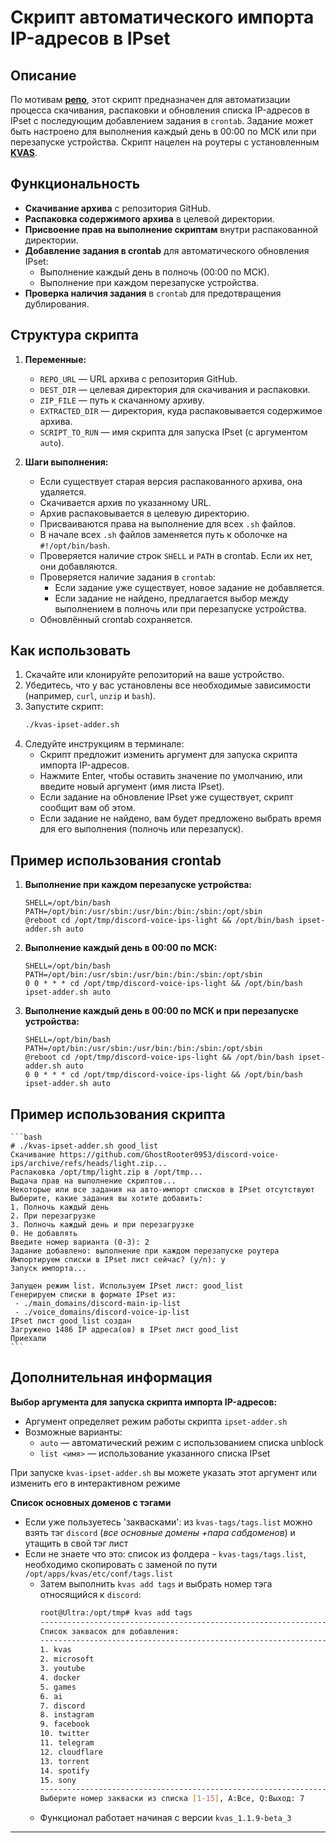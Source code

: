 # Скрипт автоматического импорта IP-адресов в IPset

## Описание

По мотивам **[репо](https://github.com/GhostRooter0953/discord-voice-ips)**, этот скрипт предназначен для автоматизации процесса скачивания, распаковки и обновления списка IP-адресов в IPset с последующим добавлением задания в `crontab`. Задание может быть настроено для выполнения каждый день в 00:00 по МСК или при перезапуске устройства. Скрипт нацелен на роутеры с установленным **[KVAS](https://github.com/qzeleza/kvas)**.

## Функциональность

- **Скачивание архива** с репозитория GitHub.
- **Распаковка содержимого архива** в целевой директории.
- **Присвоение прав на выполнение скриптам** внутри распакованной директории.
- **Добавление задания в crontab** для автоматического обновления IPset:
  - Выполнение каждый день в полночь (00:00 по МСК).
  - Выполнение при каждом перезапуске устройства.
- **Проверка наличия задания** в `crontab` для предотвращения дублирования.

## Структура скрипта

1. **Переменные:**
   - `REPO_URL` — URL архива с репозитория GitHub.
   - `DEST_DIR` — целевая директория для скачивания и распаковки.
   - `ZIP_FILE` — путь к скачанному архиву.
   - `EXTRACTED_DIR` — директория, куда распаковывается содержимое архива.
   - `SCRIPT_TO_RUN` — имя скрипта для запуска IPset (с аргументом `auto`).

2. **Шаги выполнения:**
   - Если существует старая версия распакованного архива, она удаляется.
   - Скачивается архив по указанному URL.
   - Архив распаковывается в целевую директорию.
   - Присваиваются права на выполнение для всех `.sh` файлов.
   - В начале всех `.sh` файлов заменяется путь к оболочке на `#!/opt/bin/bash`.
   - Проверяется наличие строк `SHELL` и `PATH` в crontab. Если их нет, они добавляются.
   - Проверяется наличие задания в `crontab`:
     - Если задание уже существует, новое задание не добавляется.
     - Если задание не найдено, предлагается выбор между выполнением в полночь или при перезапуске устройства.
   - Обновлённый crontab сохраняется.

## Как использовать

1. Скачайте или клонируйте репозиторий на ваше устройство.
2. Убедитесь, что у вас установлены все необходимые зависимости (например, `curl`, `unzip` и `bash`).
3. Запустите скрипт:
    ```bash
    ./kvas-ipset-adder.sh
    ```
5. Следуйте инструкциям в терминале:
   - Скрипт предложит изменить аргумент для запуска скрипта импорта IP-адресов.
   - Нажмите Enter, чтобы оставить значение по умолчанию, или введите новый аргумент (имя листа IPset).
   - Если задание на обновление IPset уже существует, скрипт сообщит вам об этом.
   - Если задание не найдено, вам будет предложено выбрать время для его выполнения (полночь или перезапуск).

## Пример использования crontab

1. **Выполнение при каждом перезапуске устройства:**
    ```crontab
    SHELL=/opt/bin/bash
    PATH=/opt/bin:/usr/sbin:/usr/bin:/bin:/sbin:/opt/sbin
    @reboot cd /opt/tmp/discord-voice-ips-light && /opt/bin/bash ipset-adder.sh auto
    ```

2. **Выполнение каждый день в 00:00 по МСК:**
    ```crontab
    SHELL=/opt/bin/bash
    PATH=/opt/bin:/usr/sbin:/usr/bin:/bin:/sbin:/opt/sbin
    0 0 * * * cd /opt/tmp/discord-voice-ips-light && /opt/bin/bash ipset-adder.sh auto
    ```

3. **Выполнение каждый день в 00:00 по МСК и при перезапуске устройства:**
    ```crontab
    SHELL=/opt/bin/bash
    PATH=/opt/bin:/usr/sbin:/usr/bin:/bin:/sbin:/opt/sbin
    @reboot cd /opt/tmp/discord-voice-ips-light && /opt/bin/bash ipset-adder.sh auto
    0 0 * * * cd /opt/tmp/discord-voice-ips-light && /opt/bin/bash ipset-adder.sh auto
    ```

## Пример использования скрипта

    ```bash
    # ./kvas-ipset-adder.sh good_list
    Скачивание https://github.com/GhostRooter0953/discord-voice-ips/archive/refs/heads/light.zip...
    Распаковка /opt/tmp/light.zip в /opt/tmp...
    Выдача прав на выполнение скриптов...
    Некоторые или все задания на авто-импорт списков в IPset отсутствуют
    Выберите, какие задания вы хотите добавить:
    1. Полночь каждый день
    2. При перезагрузке
    3. Полночь каждый день и при перезагрузке
    0. Не добавлять
    Введите номер варианта (0-3): 2
    Задание добавлено: выполнение при каждом перезапуске роутера
    Импортируем списки в IPset лист сейчас? (y/n): y
    Запуск импорта...
    
    Запущен режим list. Используем IPset лист: good_list
    Генерируем списки в формате IPset из:
     - ./main_domains/discord-main-ip-list
     - ./voice_domains/discord-voice-ip-list
    IPset лист good_list создан
    Загружено 1486 IP адреса(ов) в IPset лист good_list
    Приехали
    ```

## Дополнительная информация

**Выбор аргумента для запуска скрипта импорта IP-адресов:**

- Аргумент определяет режим работы скрипта `ipset-adder.sh`
- Возможные варианты:
  - `auto` — автоматический режим с использованием списка unblock
  - `list <имя>` — использование указанного списка IPset

При запуске `kvas-ipset-adder.sh` вы можете указать этот аргумент или изменить его в интерактивном режиме

**Список основных доменов с тэгами**

- Если уже пользуетесь 'заквасками': из `kvas-tags/tags.list` можно взять тэг `discord` (_все основные домены +пара сабдоменов_) и утащить в свой тэг лист
- Если не знаете что это: список из фолдера - `kvas-tags/tags.list`, необходимо скопировать с заменой по пути `/opt/apps/kvas/etc/conf/tags.list`
  - Затем выполнить `kvas add tags` и выбрать номер тэга относящийся к `discord`:
    ```bash
    root@Ultra:/opt/tmp# kvas add tags
    ----------------------------------------------------------------------------------------------------------------------------------------
    Список заквасок для добавления:
    ----------------------------------------------------------------------------------------------------------------------------------------
    1. kvas                                                                                                                     ОТСУТСТВУЕТ
    2. microsoft                                                                                                                ОТСУТСТВУЕТ
    3. youtube                                                                                                                  ОТСУТСТВУЕТ
    4. docker                                                                                                                   ОТСУТСТВУЕТ
    5. games                                                                                                                    ОТСУТСТВУЕТ
    6. ai                                                                                                                       ОТСУТСТВУЕТ
    7. discord                                                                                                                  ОТСУТСТВУЕТ
    8. instagram                                                                                                                ОТСУТСТВУЕТ
    9. facebook                                                                                                                 ОТСУТСТВУЕТ
    10. twitter                                                                                                                 ОТСУТСТВУЕТ
    11. telegram                                                                                                                ОТСУТСТВУЕТ
    12. cloudflare                                                                                                              ОТСУТСТВУЕТ
    13. torrent                                                                                                                 ОТСУТСТВУЕТ
    14. spotify                                                                                                                 ОТСУТСТВУЕТ
    15. sony                                                                                                                    ОТСУТСТВУЕТ
    ----------------------------------------------------------------------------------------------------------------------------------------
    Выберите номер закваски из списка [1-15], A:Все, Q:Выход: 7
    ```
  - Функционал работает начиная с версии `kvas_1.1.9-beta_3`
---
